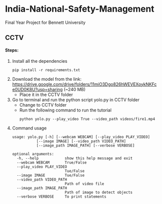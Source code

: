 # India-National-Safety-Management
Final Year Project for Bennett University
## CCTV
#### Steps:
1. Install all the dependencies
    ```
    pip install -r requirements.txt
    ```
2. Download the model from the link: https://drive.google.com/drive/folders/11miO3Dgo826hWEVEXoykNKFce0UD0K8U?usp=sharing (~240 MB)
    - Place it in the CCTV folder
3. Go to terminal and run the python script yolo.py in CCTV folder
    - Change to CCTV folder
    - Run the following command to run the tutorial
        ```
        python yolo.py --play_video True --video_path videos/fire1.mp4
        ```
4. Command usage
    ```
    usage: yolo.py [-h] [--webcam WEBCAM] [--play_video PLAY_VIDEO]
               [--image IMAGE] [--video_path VIDEO_PATH]
               [--image_path IMAGE_PATH] [--verbose VERBOSE]

    optional arguments:
      -h, --help            show this help message and exit
      --webcam WEBCAM       True/False
      --play_video PLAY_VIDEO
                            Tue/False
      --image IMAGE         Tue/False
      --video_path VIDEO_PATH
                            Path of video file
      --image_path IMAGE_PATH
                            Path of image to detect objects
      --verbose VERBOSE     To print statements
    ```
